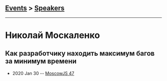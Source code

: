 ## [Events](../README.md) > [Speakers](../speakers.md)
---

# Николай Москаленко

## Как разработчику находить максимум багов за минимум времени
- 2020 Jan 30 -- [MoscowJS 47](https://www.youtube.com/watch?v=L2Wi6wEEL4A)    
